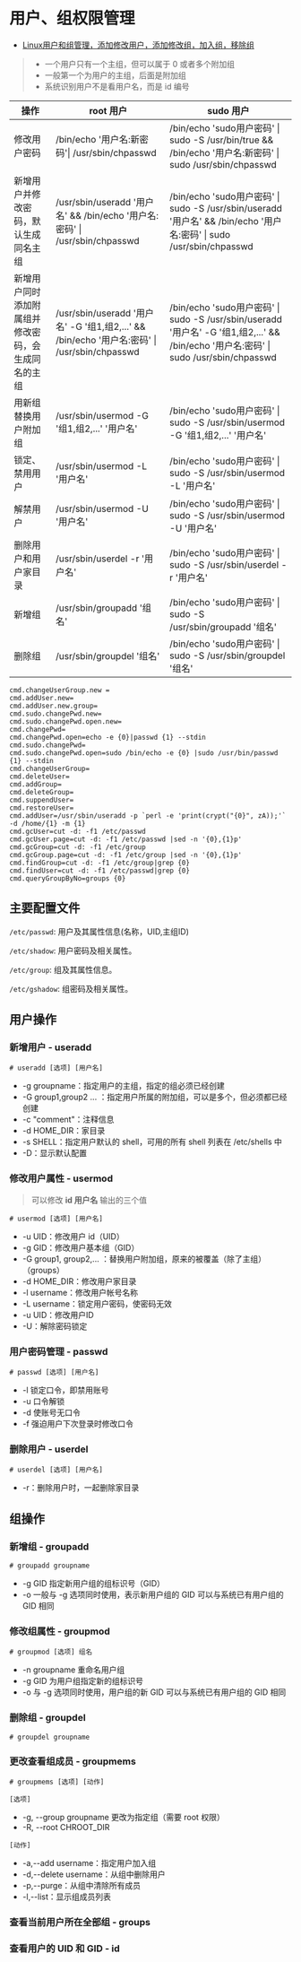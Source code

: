 # 用户、组权限管理

* [Linux用户和组管理，添加修改用户，添加修改组，加入组，移除组](https://www.cnblogs.com/woshimrf/p/linux-user-group-command.html)

> - 一个用户只有一个主组，但可以属于 0 或者多个附加组
> - 一般第一个为用户的主组，后面是附加组
> - 系统识别用户不是看用户名，而是 id 编号

| 操作           | root 用户                       | sudo 用户                                                    |
| -------------- | ------------------------------- | ------------------------------------------------------------ |
| 修改用户密码   | /bin/echo '用户名:新密码'\| /usr/sbin/chpasswd | /bin/echo 'sudo用户密码' \| sudo -S /usr/bin/true && /bin/echo '用户名:新密码' \| sudo /usr/sbin/chpasswd |
| 新增用户并修改密码，默认生成同名主组 | /usr/sbin/useradd '用户名' && /bin/echo '用户名:密码' \| /usr/sbin/chpasswd | /bin/echo 'sudo用户密码' \| sudo -S /usr/sbin/useradd '用户名' && /bin/echo '用户名:密码' \| sudo /usr/sbin/chpasswd |
| 新增用户同时添加附属组并修改密码，会生成同名的主组 | /usr/sbin/useradd '用户名' -G '组1,组2,...' && /bin/echo '用户名:密码' \| /usr/sbin/chpasswd | /bin/echo 'sudo用户密码' \| sudo -S /usr/sbin/useradd '用户名' -G '组1,组2,...' && /bin/echo '用户名:密码' \| sudo /usr/sbin/chpasswd |
| 用新组替换用户附加组 | /usr/sbin/usermod -G '组1,组2,...' '用户名' | /bin/echo 'sudo用户密码' \| sudo -S /usr/sbin/usermod -G '组1,组2,...' '用户名' |
| 锁定、禁用用户 | /usr/sbin/usermod -L '用户名' | /bin/echo 'sudo用户密码' \| sudo -S /usr/sbin/usermod -L '用户名' |
| 解禁用户 | /usr/sbin/usermod -U '用户名' | /bin/echo 'sudo用户密码' \| sudo -S /usr/sbin/usermod -U '用户名' |
| 删除用户和用户家目录 | /usr/sbin/userdel -r '用户名' | /bin/echo 'sudo用户密码' \| sudo -S /usr/sbin/userdel -r '用户名' |
| 新增组 | /usr/sbin/groupadd '组名' | /bin/echo 'sudo用户密码' \| sudo -S /usr/sbin/groupadd '组名' |
| 删除组 | /usr/sbin/groupdel '组名' | /bin/echo 'sudo用户密码' \| sudo -S /usr/sbin/groupdel '组名' |

```
cmd.changeUserGroup.new = 
cmd.addUser.new=
cmd.addUser.new.group=
cmd.sudo.changePwd.new=
cmd.sudo.changePwd.open.new=
cmd.changePwd=
cmd.changePwd.open=echo -e {0}|passwd {1} --stdin
cmd.sudo.changePwd=
cmd.sudo.changePwd.open=sudo /bin/echo -e {0} |sudo /usr/bin/passwd {1} --stdin
cmd.changeUserGroup=
cmd.deleteUser=
cmd.addGroup=
cmd.deleteGroup=
cmd.suppendUser=
cmd.restoreUser=
cmd.addUser=/usr/sbin/useradd -p `perl -e 'print(crypt("{0}", zA));'` -d /home/{1} -m {1}
cmd.gcUser=cut -d: -f1 /etc/passwd
cmd.gcUser.page=cut -d: -f1 /etc/passwd |sed -n '{0},{1}p'
cmd.gcGroup=cut -d: -f1 /etc/group
cmd.gcGroup.page=cut -d: -f1 /etc/group |sed -n '{0},{1}p'
cmd.findGroup=cut -d: -f1 /etc/group|grep {0}
cmd.findUser=cut -d: -f1 /etc/passwd|grep {0}
cmd.queryGroupByNo=groups {0}
```



##  主要配置文件

`/etc/passwd`: 用户及其属性信息(名称，UID,主组ID)

`/etc/shadow`: 用户密码及相关属性。

`/etc/group`: 组及其属性信息。

`/etc/gshadow`: 组密码及相关属性。

## 用户操作

### 新增用户 - useradd

```shell
# useradd [选项] [用户名]
```

- -g groupname：指定用户的主组，指定的组必须已经创建
- -G group1,group2 ... ：指定用户所属的附加组，可以是多个，但必须都已经创建
- -c "comment"：注释信息
- -d HOME_DIR：家目录
- -s SHELL：指定用户默认的 shell，可用的所有 shell 列表在 /etc/shells 中
- -D：显示默认配置

### 修改用户属性 - usermod

> 可以修改 **id 用户名** 输出的三个值

```shell
# usermod [选项] [用户名]
```

* -u UID：修改用户 id（UID）
* -g GID：修改用户基本组（GID）
* -G group1, group2,... ：替换用户附加组，原来的被覆盖（除了主组）（groups）
* -d HOME_DIR：修改用户家目录
* -l username：修改用户帐号名称
* -L username：锁定用户密码，使密码无效
* -u UID：修改用户ID
* -U：解除密码锁定

### 用户密码管理 - passwd

```shell
# passwd [选项] [用户名]
```

- -l 锁定口令，即禁用账号
- -u 口令解锁
- -d 使账号无口令
- -f 强迫用户下次登录时修改口令

### 删除用户 - userdel

```shell
# userdel [选项] [用户名]
```

* -r：删除用户时，一起删除家目录

## 组操作

### 新增组 - groupadd

```shell
# groupadd groupname
```

- -g GID 指定新用户组的组标识号（GID）
- -o 一般与 -g 选项同时使用，表示新用户组的 GID 可以与系统已有用户组的 GID 相同



### 修改组属性 - groupmod

```shell
# groupmod [选项] 组名
```



- -n groupname 重命名用户组
- -g GID 为用户组指定新的组标识号
- -o 与 -g 选项同时使用，用户组的新 GID 可以与系统已有用户组的 GID 相同

### 删除组 - groupdel

```shell
# groupdel groupname
```

### 更改查看组成员 - groupmems

```shell
# groupmems [选项] [动作]
```

`[选项]`

* -g, --group groupname 更改为指定组（需要 root 权限）
* -R, --root CHROOT_DIR

`[动作]`

* -a,--add username：指定用户加入组
* -d,--delete username：从组中删除用户
* -p,--purge：从组中清除所有成员
* -l,--list：显示组成员列表

### 查看当前用户所在全部组 - groups 

### 查看用户的 UID 和 GID - id
